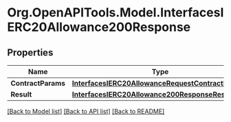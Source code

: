# Org.OpenAPITools.Model.InterfacesIERC20Allowance200Response

## Properties

Name | Type | Description | Notes
------------ | ------------- | ------------- | -------------
**ContractParams** | [**InterfacesIERC20AllowanceRequestContractParams**](InterfacesIERC20AllowanceRequestContractParams.md) |  | 
**Result** | [**InterfacesIERC20Allowance200ResponseResult**](InterfacesIERC20Allowance200ResponseResult.md) |  | 

[[Back to Model list]](../README.md#documentation-for-models) [[Back to API list]](../README.md#documentation-for-api-endpoints) [[Back to README]](../README.md)

